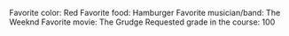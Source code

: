 Favorite color: Red
Favorite food: Hamburger
Favorite musician/band: The Weeknd
Favorite movie: The Grudge
Requested grade in the course: 100
